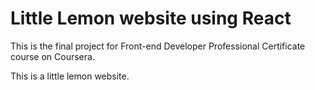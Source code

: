 # Little Lemon website using React

This is the final project for Front-end Developer Professional Certificate course on Coursera.

This is a little lemon website.

